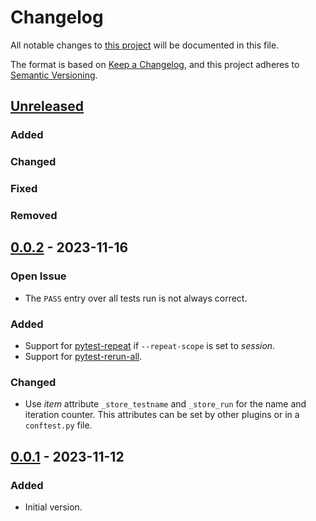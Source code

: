 # Changelog

All notable changes to [this project](https://github.com/TBxy/pytest-store) will be documented in this file.

The format is based on [Keep a Changelog](https://keepachangelog.com/en/1.0.0/),
and this project adheres to [Semantic Versioning](https://semver.org/spec/v2.0.0.html).

## [Unreleased]

### Added

### Changed

### Fixed

### Removed

[unreleased]: https://github.com/TBxy/pytest-store/compare/v0.0.2...HEAD


## [0.0.2] - 2023-11-16

### Open Issue

- The `PASS` entry over all tests run is not always correct.

### Added

- Support for [pytest-repeat] if `--repeat-scope` is set to _session_.
- Support for [pytest-rerun-all].

### Changed

- Use _item_ attribute `_store_testname` and `_store_run` for the name and iteration counter.
  This attributes can be set by other plugins or in a `conftest.py` file.

[0.0.2]: https://github.com/TBxy/pytest-store/v0.0.1...v0.0.2


## [0.0.1] - 2023-11-12

### Added

- Initial version.


[0.0.1]: https://github.com/TBxy/pytest-store/tree/v0.0.1
[pytest-repeat]: https://github.com/pytest-dev/pytest-repeat
[pytest-rerun-all]: https://github.com/TBxy/pytest-rerun-all
